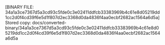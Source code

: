 [BINARY FILE: 34a1a3ce7367d5a3cd93c5fde0c3e02411ddfcb33383969b4c61e8d05219dd1cc2d0f4cd39f6e5d1f807d2ec3368d0da4836f4aa0ecbf2682ac1564a6d5a]
Stored copy: docs/converted-binary/34a1a3ce7367d5a3cd93c5fde0c3e02411ddfcb33383969b4c61e8d05219dd1cc2d0f4cd39f6e5d1f807d2ec3368d0da4836f4aa0ecbf2682ac1564a6d5a
